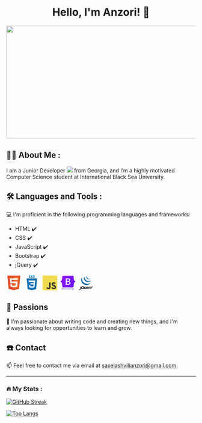 <div align="center">
  <h1>
    Hello, I'm Anzori! 👋
  </h1>
</div>

<div align="center">
  <img src="https://media.giphy.com/media/dWesBcTLavkZuG35MI/giphy.gif" width="600" height="300"/>
</div>


## 👩‍💻 About Me :

I am a Junior Developer <img src="https://media.giphy.com/media/WUlplcMpOCEmTGBtBW/giphy.gif" width="30"> from Georgia, and I’m a highly motivated Computer Science student at International Black Sea University.

## 🛠 Languages and Tools :

💻 I'm proficient in the following programming languages and frameworks:

-   HTML ✔️
-   CSS ✔️
-   JavaScript ✔️️
-   Bootstrap ✔️️
-   jQuery ✔️️

<div>
  <img src="https://github.com/devicons/devicon/blob/master/icons/html5/html5-original.svg" title="HTML5" alt="HTML" width="40" height="40"/>&nbsp;
  <img src="https://github.com/devicons/devicon/blob/master/icons/css3/css3-plain-wordmark.svg"  title="CSS3" alt="CSS" width="40" height="40"/>&nbsp;
  <img src="https://github.com/devicons/devicon/blob/master/icons/javascript/javascript-original.svg" title="JavaScript" alt="JavaScript" width="40" height="40"/>&nbsp;
  <img src="https://github.com/devicons/devicon/blob/master/icons/bootstrap/bootstrap-original-wordmark.svg" title="bootstrap" alt="bootstrap" width="40" height="40"/>&nbsp;
  <img src="https://github.com/devicons/devicon/blob/master/icons/jquery/jquery-original-wordmark.svg" title="Jquery" alt="Jquery" width="40" height="40"/>&nbsp;
</div>

## :rocket: Passions

🚀 I'm passionate about writing code and creating new things, and I'm always looking for opportunities to learn and grow.

## :phone: Contact

📫 Feel free to contact me via email at [saxelashvilianzori@gmail.com](mailto:saxelashvilianzori@gmail.com).

---

### :fire: My Stats :

[![GitHub Streak](http://github-readme-streak-stats.herokuapp.com?user=Anzori-PR&theme=dark&background=000000)](https://git.io/streak-stats)

[![Top Langs](https://github-readme-stats.vercel.app/api/top-langs/?username=Anzori-PR&layout=compact&theme=vision-friendly-dark)](https://github.com/anuraghazra/github-readme-stats)

